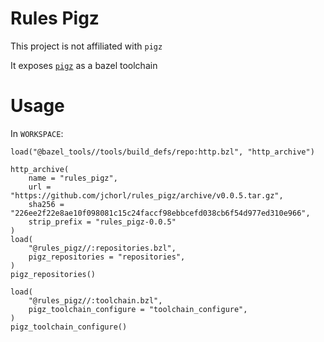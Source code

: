 # Rules Pigz

This project is not affiliated with `pigz`

It exposes [`pigz`](https://github.com/madler/pigz) as a bazel toolchain

# Usage

In `WORKSPACE`:

```
load("@bazel_tools//tools/build_defs/repo:http.bzl", "http_archive")

http_archive(
    name = "rules_pigz",
    url = "https://github.com/jchorl/rules_pigz/archive/v0.0.5.tar.gz",
    sha256 = "226ee2f22e8ae10f098081c15c24faccf98ebbcefd038cb6f54d977ed310e966",
    strip_prefix = "rules_pigz-0.0.5"
)
load(
    "@rules_pigz//:repositories.bzl",
    pigz_repositories = "repositories",
)
pigz_repositories()

load(
    "@rules_pigz//:toolchain.bzl",
    pigz_toolchain_configure = "toolchain_configure",
)
pigz_toolchain_configure()
```

